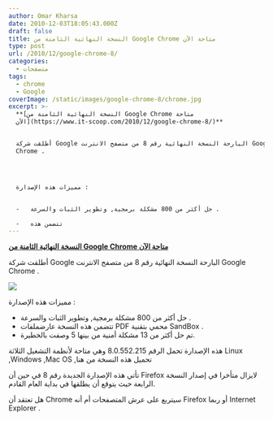 ```yaml
---
author: Omar Kharsa
date: 2010-12-03T18:05:43.000Z
draft: false
title: النسخة النهائية الثامنة من Google Chrome متاحة الآن
type: post
url: /2010/12/google-chrome-8/
categories:
  - متصفحات
tags:
  - chrome
  - Google
coverImage: /static/images/google-chrome-8/chrome.jpg
excerpt: >-
  **[النسخة النهائية الثامنة من Google Chrome متاحة
  الآن](https://www.it-scoop.com/2010/12/google-chrome-8/)**


  أطلقت شركة Google البارحة النسخة النهائية رقم 8 من متصفح الانترنت Google
  Chrome .




  مميزات هذه الإصدارة :


  -   حل أكثر من 800 مشكلة برمجية, وتطوير الثبات والسرعة .

  -   تتضمن هذه
---
```

**[النسخة النهائية الثامنة من Google Chrome متاحة الآن](https://www.it-scoop.com/2010/12/google-chrome-8/)**

أطلقت شركة Google البارحة النسخة النهائية رقم 8 من متصفح الانترنت Google Chrome .

![](/static/images/google-chrome-8/chrome.jpg)

مميزات هذه الإصدارة :

-   حل أكثر من 800 مشكلة برمجية, وتطوير الثبات والسرعة .
-   تتضمن هذه النسخة عارضملفات PDF محمي بتقنية SandBox .
-   تم حل أكثر من 13 مشكلة أمنية من بينها 5 وصفت بالخطيرة.

هذه الإصدارة تحمل الرقم 8.0.552.215 وهي متاحة لأنظمة التشغيل الثلاثة Linux ,Windows ,Mac OS ,تحميل هذه النسخة من هنا

تأتي هذه الإصدارة الجديدة رقم 8 في حين أن Firefox لايزال متأخرا في إصدار النسخة الرابعة حيث يتوقع أن يطلقها في بداية العام القادم.

هل تعتقد أن Chrome سيتربع على عرش المتصفحات أم أنه Firefox أو ربما Internet Explorer .
